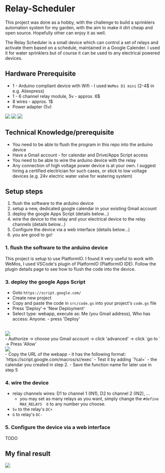 # Relay-Scheduler

This project was done as a hobby, with the challenge to build a sprinklers automation system for my garden, with the aim to make it dirt cheap and open source.
Hopefully other can enjoy it as well.

The Relay Scheduler is a small device which can control a set of relays and activate them based on a schedule, maintained in a Google Calender.
I used it for water sprinklers but of course it can be used to any electrical powered devices.

## Hardware Prerequisite
- 1 - Arduino compliant device with Wifi - I used `WeMos D1 mini` (2-4$  in e.g. Aliexpress) 
- 1 - 6 channel relay module, 5v - approx. 6$
- 8 wires - approx. 1$
- Power adapter (5v)

<img src="media/wemos-d1-mini.png"/>
<img src="media/relay.png"/>
<img src="media/wires.png"/>


## Technical Knowledge/prerequisite 
- You need to be able to flush the program in this repo into the arduino device
- Have a Gmail account - for calendar and Drive/Apps Script access
- You need to be able to wire the arduino device with the relay
- Any connection of high voltage power device is at your own. I suggest hiring a certified electrician for such cases, or stick to low voltage devices (e.g. 24v electric water valve for watering system)

## Setup steps
1. flush the software to the arduino device
2. setup a new, dedicated google calendar in your existing Gmail account
3. deploy the google Apps Script (details below...)
4. wire the device to the relay and your electrical device to the relay channels (details below...)
5. Configure the device via a web interface (details below...)
6. you are good to go!

### 1. flush the software to the arduino device
This project is setup to use PlatformIO. I found it very useful to work with WeMos, I used VSCode's plugin of PlatformIO (PlatformIO IDE). Follow the plugin details page to see how to flush the code into the device.

### 3. deploy the google Apps Script
- Goto `https://script.google.com/`
- Create new project
- Copy and paste the code in `src/code.gs` into your project's `code.gs` file
- Press 'Deploy'-> 'New Deployment'
- Select type: webapp, execute as: Me (you Gmail address), Who has access: Anyone. - press 'Deploy'
<br/>
<img src="media/deploy.png"/>
<br/>
- Authorize -> choose you Gmail account -> click 'advanced' -> click `go to <your project name>` -> Press 'Allow'
<br/>
<img src="media/trust.png"/>
<br/>
- Copy the URL of the webapp - it has the following format: `https://script.google.com/macros/s/<function-name>/exec`
- Test it by adding `?cal=<calendar name>` - the calendar you created in step 2.
- Save the function name for later use in step 5


### 4. wire the device
- relay channels wires: D1 to channel 1 (IN1), D2 to channel 2 (IN2), ...
  - you may set as many relays as you want, simply change the `#define MAX_RELAYS  6` to any number you choose.
- `5v` to the relay's `DC+`
- `G` to relay's `DC-`

### 5. Configure the device via a web interface 
TODO

## My final result
<img src="media/final-product.jpeg"/>